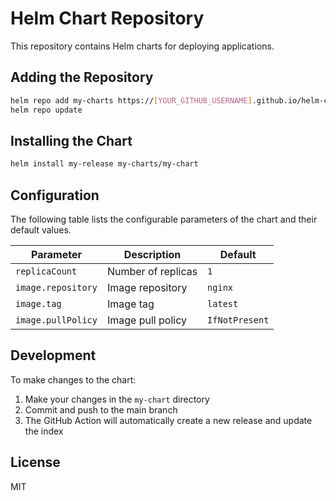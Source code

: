 # Helm Chart Repository

This repository contains Helm charts for deploying applications.

## Adding the Repository

```bash
helm repo add my-charts https://[YOUR_GITHUB_USERNAME].github.io/helm-chart3
helm repo update
```

## Installing the Chart

```bash
helm install my-release my-charts/my-chart
```

## Configuration

The following table lists the configurable parameters of the chart and their default values.

| Parameter | Description | Default |
|-----------|-------------|---------|
| `replicaCount` | Number of replicas | `1` |
| `image.repository` | Image repository | `nginx` |
| `image.tag` | Image tag | `latest` |
| `image.pullPolicy` | Image pull policy | `IfNotPresent` |

## Development

To make changes to the chart:

1. Make your changes in the `my-chart` directory
2. Commit and push to the main branch
3. The GitHub Action will automatically create a new release and update the index

## License

MIT
